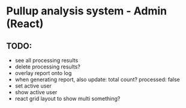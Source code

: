 # Pullup analysis system - Admin (React)

## TODO:

- see all processing results
- delete processing results?
- overlay report onto log
- when generating report, also update: total count? processed: false
- set active user
- show active user
- react grid layout to show multi something?
